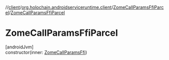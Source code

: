 //[client](../../../index.md)/[org.holochain.androidserviceruntime.client](../index.md)/[ZomeCallParamsFfiParcel](index.md)/[ZomeCallParamsFfiParcel](-zome-call-params-ffi-parcel.md)

# ZomeCallParamsFfiParcel

[androidJvm]\
constructor(inner: [ZomeCallParamsFfi](../-zome-call-params-ffi/index.md))